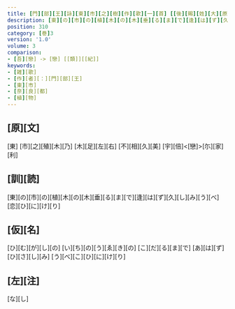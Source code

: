 ```yaml
---
title: [門][部][王][詠][東][市][之][樹][作][歌][一][首] [[後][賜][姓][大][原][真][人][氏][也]]
description: [東][の][市][の][植][木][の][木][垂][る][ま][で][逢][は][ず][久][し][み][う][べ][恋][ひ][に][け][り]
position: 310
category: [巻]3
version: '1.0'
volume: 3
comparison:
- [吾][戀] -> [戀] [[類]][[紀]]
keywords:
- [雑][歌]
- [作][者][：][門][部][王]
- [東][市]
- [奈][良][都]
- [植][物]
---
```


## [原][文]

[東] [市][之][殖][木][乃] [木][足][左][右] [不][相][久][美] [宇][倍]<[戀]>[尓][家][利]

## [訓][読]

[東][の][市][の][植][木][の][木][垂][る][ま][で][逢][は][ず][久][し][み][う][べ][恋][ひ][に][け][り]

## [仮][名]

[ひ][む][が][し][の] [い][ち][の][う][ゑ][き][の] [こ][だ][る][ま][で] [あ][は][ず][ひ][さ][し][み] [う][べ][こ][ひ][に][け][り]

## [左][注]

[な][し]

